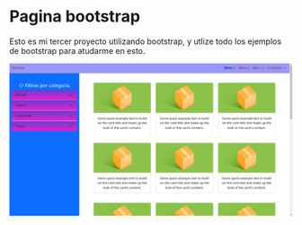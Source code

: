 # Pagina bootstrap

Esto es mi tercer proyecto utilizando bootstrap,
y utlize todo los ejemplos de bootstrap para atudarme en esto.

![Demon](image.png)